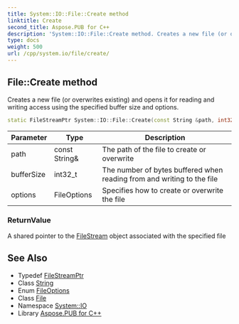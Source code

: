 ```yaml
---
title: System::IO::File::Create method
linktitle: Create
second_title: Aspose.PUB for C++
description: 'System::IO::File::Create method. Creates a new file (or overwrites existing) and opens it for reading and writing access using the specified buffer size and options in C++.'
type: docs
weight: 500
url: /cpp/system.io/file/create/
---
```

## File::Create method


Creates a new file (or overwrites existing) and opens it for reading and writing access using the specified buffer size and options.

```cpp
static FileStreamPtr System::IO::File::Create(const String &path, int32_t bufferSize=DefaultBufferSize, FileOptions options=FileOptions::None)
```


| Parameter | Type | Description |
| --- | --- | --- |
| path | const String\& | The path of the file to create or overwrite |
| bufferSize | int32_t | The number of bytes buffered when reading from and writing to the file |
| options | FileOptions | Specifies how to create or overwrite the file |

### ReturnValue

A shared pointer to the [FileStream](../../filestream/) object associated with the specified file

## See Also

* Typedef [FileStreamPtr](../../../system/filestreamptr/)
* Class [String](../../../system/string/)
* Enum [FileOptions](../../fileoptions/)
* Class [File](../)
* Namespace [System::IO](../../)
* Library [Aspose.PUB for C++](../../../)
